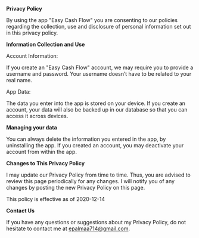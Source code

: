 **Privacy Policy**

By using the app "Easy Cash Flow" you are consenting to our policies regarding the collection, use and disclosure of personal information set out in this privacy policy.

**Information Collection and Use**

Account Information:

	
If you create an "Easy Cash Flow" account, we may require you to provide a username and password. Your username doesn’t have to be related to your real name.

App Data:

The data you enter into the app is stored on your device. If you create an account, your data will also be backed up in our database so that you can access it across devices.

**Managing your data**

You can always delete the information you entered in the app, by uninstalling the app. If you created an account, you may deactivate your account from within the app.


**Changes to This Privacy Policy**

I may update our Privacy Policy from time to time. Thus, you are advised to review this page periodically for any changes. I will notify you of any changes by posting the new Privacy Policy on this page.

This policy is effective as of 2020-12-14

**Contact Us**

If you have any questions or suggestions about my Privacy Policy, do not hesitate to contact me at epalmaa714@gmail.com.
